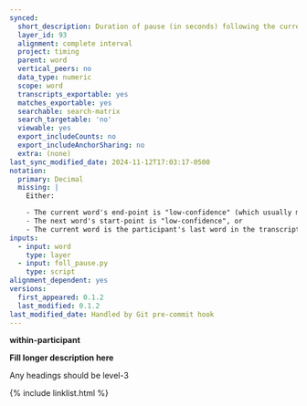 ```yaml
---
synced:
  short_description: Duration of pause (in seconds) following the current word
  layer_id: 93
  alignment: complete interval
  project: timing
  parent: word
  vertical_peers: no
  data_type: numeric
  scope: word
  transcripts_exportable: yes
  matches_exportable: yes
  searchable: search-matrix
  search_targetable: 'no'
  viewable: yes
  export_includeCounts: no
  export_includeAnchorSharing: no
  extra: (none)
last_sync_modified_date: 2024-11-12T17:03:17-0500
notation:
  primary: Decimal
  missing: |
    Either:

    - The current word's end-point is "low-confidence" (which usually means the word doesn't have <span class="layer">segment</span> annotations), or
    - The next word's start-point is "low-confidence", or
    - The current word is the participant's last word in the transcript
inputs:
  - input: word
    type: layer
  - input: foll_pause.py
    type: script
alignment_dependent: yes
versions:
  first_appeared: 0.1.2
  last_modified: 0.1.2
last_modified_date: Handled by Git pre-commit hook
---
```


**within-participant**


**Fill longer description here**

Any headings should be level-3


{% include linklist.html %}
